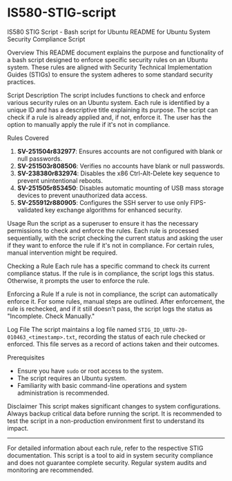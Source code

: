 # IS580-STIG-script
IS580 STIG Script - Bash script for Ubuntu
README for Ubuntu System Security Compliance Script

Overview
This README document explains the purpose and functionality of a bash script designed to enforce specific security rules on an Ubuntu system. These rules are aligned with Security Technical Implementation Guides (STIGs) to ensure the system adheres to some standard security practices.

Script Description
The script includes functions to check and enforce various security rules on an Ubuntu system. Each rule is identified by a unique ID and has a descriptive title explaining its purpose. The script can check if a rule is already applied and, if not, enforce it. The user has the option to manually apply the rule if it's not in compliance.

Rules Covered
1. **SV-251504r832977**: Ensures accounts are not configured with blank or null passwords.
2. **SV-251503r808506**: Verifies no accounts have blank or null passwords.
3. **SV-238380r832974**: Disables the x86 Ctrl-Alt-Delete key sequence to prevent unintentional reboots.
4. **SV-251505r853450**: Disables automatic mounting of USB mass storage devices to prevent unauthorized data access.
5. **SV-255912r880905**: Configures the SSH server to use only FIPS-validated key exchange algorithms for enhanced security.

Usage
Run the script as a superuser to ensure it has the necessary permissions to check and enforce the rules. Each rule is processed sequentially, with the script checking the current status and asking the user if they want to enforce the rule if it's not in compliance. For certain rules, manual intervention might be required.

Checking a Rule
Each rule has a specific command to check its current compliance status. If the rule is in compliance, the script logs this status. Otherwise, it prompts the user to enforce the rule.

Enforcing a Rule
If a rule is not in compliance, the script can automatically enforce it. For some rules, manual steps are outlined. After enforcement, the rule is rechecked, and if it still doesn't pass, the script logs the status as "Incomplete. Check Manually."

Log File
The script maintains a log file named `STIG_ID_UBTU-20-010463_<timestamp>.txt`, recording the status of each rule checked or enforced. This file serves as a record of actions taken and their outcomes.

Prerequisites
- Ensure you have `sudo` or root access to the system.
- The script requires an Ubuntu system.
- Familiarity with basic command-line operations and system administration is recommended.

Disclaimer
This script makes significant changes to system configurations. Always backup critical data before running the script. It is recommended to test the script in a non-production environment first to understand its impact.

---

For detailed information about each rule, refer to the respective STIG documentation. This script is a tool to aid in system security compliance and does not guarantee complete security. Regular system audits and monitoring are recommended.
